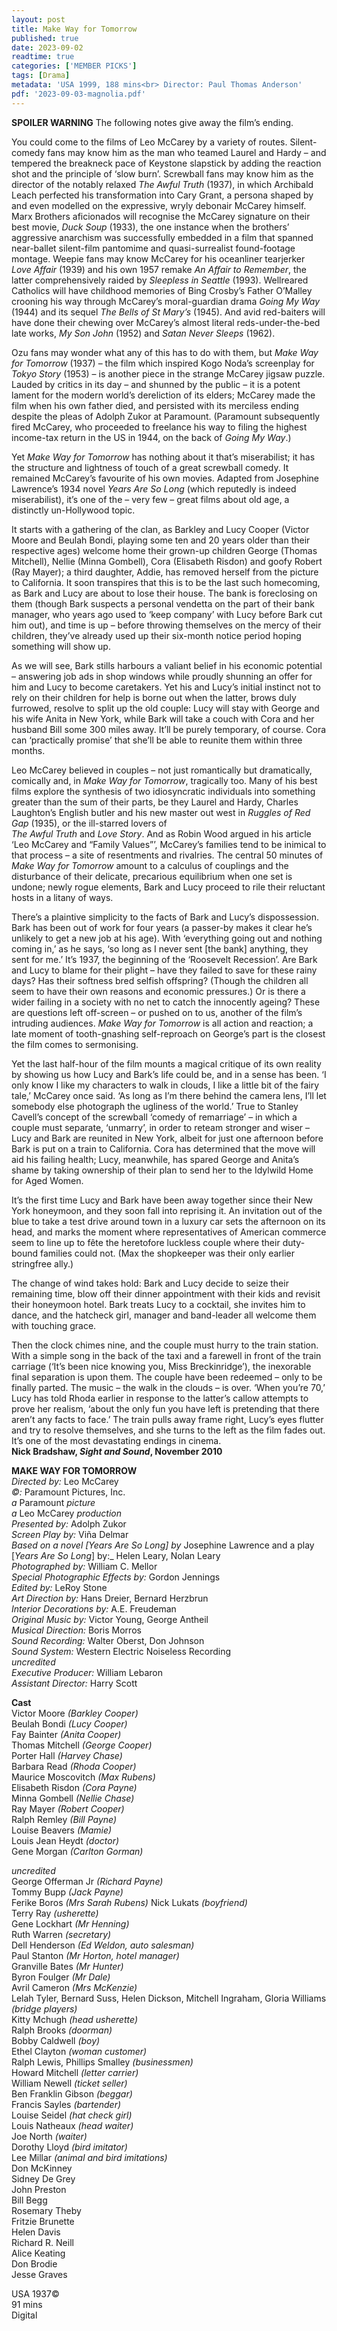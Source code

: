 ```yaml
---
layout: post
title: Make Way for Tomorrow
published: true
date: 2023-09-02
readtime: true
categories: ['MEMBER PICKS']
tags: [Drama]
metadata: 'USA 1999, 188 mins<br> Director: Paul Thomas Anderson'
pdf: '2023-09-03-magnolia.pdf'
---
```


**SPOILER WARNING** The following notes give away the film’s ending.

You could come to the films of Leo McCarey by a variety of routes. Silent-comedy fans may know him as the man who teamed Laurel and Hardy – and tempered the breakneck pace of Keystone slapstick by adding the reaction shot and the principle of ‘slow burn’. Screwball fans may know him as the director of the notably relaxed _The Awful Truth_ (1937), in which Archibald Leach perfected his transformation into Cary Grant, a persona shaped by and even modelled on the expressive, wryly debonair McCarey himself. Marx Brothers aficionados will recognise the McCarey signature on their best movie, _Duck Soup_ (1933), the one instance when the brothers’ aggressive anarchism was successfully embedded in a film that spanned near-ballet silent-film pantomime and quasi-surrealist found-footage montage. Weepie fans may know McCarey for his oceanliner tearjerker _Love Affair_ (1939) and his own 1957 remake _An Affair to Remember_, the latter comprehensively raided by _Sleepless in Seattle_ (1993). Wellreared Catholics will have childhood memories of Bing Crosby’s Father O’Malley crooning his way through McCarey’s moral-guardian drama _Going My Way_ (1944) and its sequel _The Bells of St Mary’s_ (1945). And avid red-baiters will have done their chewing over McCarey’s almost literal reds-under-the-bed late works, _My Son John_ (1952) and _Satan Never Sleeps_ (1962).

Ozu fans may wonder what any of this has to do with them, but _Make Way for Tomorrow_ (1937) – the film which inspired Kogo Noda’s screenplay for _Tokyo Story_ (1953) – is another piece in the strange McCarey jigsaw puzzle. Lauded by critics in its day – and shunned by the public – it is a potent lament for the modern world’s dereliction of its elders; McCarey made the film when his own father died, and persisted with its merciless ending despite the pleas of Adolph Zukor at Paramount. (Paramount subsequently fired McCarey, who proceeded to freelance his way to filing the highest income-tax return in the US in 1944, on the back of _Going My Way_.)

Yet _Make Way for Tomorrow_ has nothing about it that’s miserabilist; it has the structure and lightness of touch of a great screwball comedy. It remained McCarey’s favourite of his own movies. Adapted from Josephine Lawrence’s 1934 novel _Years Are So Long_ (which reputedly is indeed miserabilist), it’s one of the – very few – great films about old age, a distinctly un-Hollywood topic.

It starts with a gathering of the clan, as Barkley and Lucy Cooper (Victor Moore and Beulah Bondi, playing some ten and 20 years older than their respective ages) welcome home their grown-up children George (Thomas Mitchell), Nellie (Minna Gombell), Cora (Elisabeth Risdon) and goofy Robert (Ray Mayer); a third daughter, Addie, has removed herself from the picture to California. It soon transpires that this is to be the last such homecoming, as Bark and Lucy are about to lose their house. The bank is foreclosing on them (though Bark suspects a personal vendetta on the part of their bank manager, who years ago used to ‘keep company’ with Lucy before Bark cut him out), and time is up – before throwing themselves on the mercy of their children, they’ve already used up their six-month notice period hoping something will show up.

As we will see, Bark stills harbours a valiant belief in his economic potential – answering job ads in shop windows while proudly shunning an offer for him and Lucy to become caretakers. Yet his and Lucy’s initial instinct not to rely on their children for help is borne out when the latter, brows duly furrowed, resolve to split up the old couple: Lucy will stay with George and his wife Anita in New York, while Bark will take a couch with Cora and her husband Bill some 300 miles away. It’ll be purely temporary, of course. Cora can ‘practically promise’ that she’ll be able to reunite them within three months.

Leo McCarey believed in couples – not just romantically but dramatically, comically and, in _Make Way for Tomorrow_, tragically too. Many of his best films explore the synthesis of two idiosyncratic individuals into something greater than the sum of their parts, be they Laurel and Hardy, Charles Laughton’s English butler and his new master out west in _Ruggles of Red Gap_ (1935), or the ill-starred lovers of  
_The Awful Truth_ and _Love Story_. And as Robin Wood argued in his article ‘Leo McCarey and “Family Values”’, McCarey’s families tend to be inimical to that process – a site of resentments and rivalries. The central 50 minutes of _Make Way for Tomorrow_ amount to a calculus of couplings and the disturbance of their delicate, precarious equilibrium when one set is undone; newly rogue elements, Bark and Lucy proceed to rile their reluctant hosts in a litany of ways.

There’s a plaintive simplicity to the facts of Bark and Lucy’s dispossession. Bark has been out of work for four years (a passer-by makes it clear he’s unlikely to get a new job at his age). With ‘everything going out and nothing coming in,’ as he says, ‘so long as I never sent [the bank] anything, they sent for me.’ It’s 1937, the beginning of the ‘Roosevelt Recession’. Are Bark and Lucy to blame for their plight – have they failed to save for these rainy days? Has their softness bred selfish offspring? (Though the children all seem to have their own reasons and economic pressures.) Or is there a wider failing in a society with no net to catch the innocently ageing? These are questions left off-screen – or pushed on to us, another of the film’s intruding audiences. _Make Way for Tomorrow_ is all action and reaction; a late moment of tooth-gnashing self-reproach on George’s part is the closest the film comes to sermonising.

Yet the last half-hour of the film mounts a magical critique of its own reality by showing us how Lucy and Bark’s life could be, and in a sense has been. ‘I only know I like my characters to walk in clouds, I like a little bit of the fairy tale,’ McCarey once said. ‘As long as I’m there behind the camera lens, I’ll let somebody else photograph the ugliness of the world.’ True to Stanley Cavell’s concept of the screwball ‘comedy of remarriage’ – in which a couple must separate, ‘unmarry’, in order to reteam stronger and wiser – Lucy and Bark are reunited in New York, albeit for just one afternoon before Bark is put on a train to California. Cora has determined that the move will aid his failing health; Lucy, meanwhile, has spared George and Anita’s shame by taking ownership of their plan to send her to the Idylwild Home for Aged Women.

It’s the first time Lucy and Bark have been away together since their New York honeymoon, and they soon fall into reprising it. An invitation out of the blue to take a test drive around town in a luxury car sets the afternoon on its head, and marks the moment where representatives of American commerce seem to line up to fête the heretofore luckless couple where their duty-bound families could not. (Max the shopkeeper was their only earlier stringfree ally.)

The change of wind takes hold: Bark and Lucy decide to seize their remaining time, blow off their dinner appointment with their kids and revisit their honeymoon hotel. Bark treats Lucy to a cocktail, she invites him to dance, and the hatcheck girl, manager and band-leader all welcome them with touching grace.

Then the clock chimes nine, and the couple must hurry to the train station. With a simple song in the back of the taxi and a farewell in front of the train carriage (‘It’s been nice knowing you, Miss Breckinridge’), the inexorable final separation is upon them. The couple have been redeemed – only to be finally parted. The music – the walk in the clouds – is over. ‘When you’re 70,’ Lucy has told Rhoda earlier in response to the latter’s callow attempts to prove her realism, ‘about the only fun you have left is pretending that there aren’t any facts to face.’ The train pulls away frame right, Lucy’s eyes flutter and try to resolve themselves, and she turns to the left as the film fades out. It’s one of the most devastating endings in cinema.  
**Nick Bradshaw, _Sight and Sound_, November 2010**  

**MAKE WAY FOR TOMORROW**  
_Directed by:_ Leo McCarey  
_©:_ Paramount Pictures, Inc.  
_a_ Paramount _picture_  
_a_ Leo McCarey _production_  
_Presented by:_ Adolph Zukor  
_Screen Play by:_ Viña Delmar  
_Based on a novel [_Years Are So Long_] by_ Josephine Lawrence and a play [_Years Are So Long_] by:_ Helen Leary, Nolan Leary  
_Photographed by:_ William C. Mellor  
_Special Photographic Effects by:_ Gordon Jennings  
_Edited by:_ LeRoy Stone  
_Art Direction by:_ Hans Dreier, Bernard Herzbrun  
_Interior Decorations by:_ A.E. Freudeman  
_Original Music by:_ Victor Young, George Antheil  
_Musical Direction:_ Boris Morros  
_Sound Recording:_ Walter Oberst, Don Johnson  
_Sound System:_ Western Electric Noiseless Recording  
_uncredited_  
_Executive Producer:_ William Lebaron  
_Assistant Director:_ Harry Scott  

**Cast**  
Victor Moore _(Barkley Cooper)_  
Beulah Bondi _(Lucy Cooper)_  
Fay Bainter _(Anita Cooper)_  
Thomas Mitchell _(George Cooper)_  
Porter Hall _(Harvey Chase)_  
Barbara Read _(Rhoda Cooper)_  
Maurice Moscovitch _(Max Rubens)_  
Elisabeth Risdon _(Cora Payne)_  
Minna Gombell _(Nellie Chase)_  
Ray Mayer _(Robert Cooper)_  
Ralph Remley _(Bill Payne)_  
Louise Beavers _(Mamie)_  
Louis Jean Heydt _(doctor)_  
Gene Morgan _(Carlton Gorman)_  

_uncredited_  
George Offerman Jr _(Richard Payne)_  
Tommy Bupp _(Jack Payne)_  
Ferike Boros _(Mrs Sarah Rubens)_ 
Nick Lukats _(boyfriend)_  
Terry Ray _(usherette)_  
Gene Lockhart _(Mr Henning)_  
Ruth Warren _(secretary)_  
Dell Henderson _(Ed Weldon, auto salesman)_  
Paul Stanton _(Mr Horton, hotel manager)_  
Granville Bates _(Mr Hunter)_  
Byron Foulger _(Mr Dale)_  
Avril Cameron _(Mrs McKenzie)_  
Lelah Tyler, Bernard Suss, Helen Dickson, Mitchell Ingraham, Gloria Williams _(bridge players)_  
Kitty Mchugh _(head usherette)_  
Ralph Brooks _(doorman)_  
Bobby Caldwell _(boy)_  
Ethel Clayton _(woman customer)_  
Ralph Lewis, Phillips Smalley _(businessmen)_  
Howard Mitchell _(letter carrier)_  
William Newell _(ticket seller)_  
Ben Franklin Gibson _(beggar)_  
Francis Sayles _(bartender)_  
Louise Seidel _(hat check girl)_  
Louis Natheaux _(head waiter)_  
Joe North _(waiter)_  
Dorothy Lloyd _(bird imitator)_  
Lee Millar _(animal and bird imitations)_  
Don McKinney  
Sidney De Grey  
John Preston  
Bill Begg  
Rosemary Theby  
Fritzie Brunette  
Helen Davis  
Richard R. Neill  
Alice Keating  
Don Brodie  
Jesse Graves  

USA 1937©  
91 mins  
Digital  
<!--stackedit_data:
eyJoaXN0b3J5IjpbLTEwNTY4NjMzOTMsNjE0MTQyODM5LC02Mz
UzNjA2NzZdfQ==
-->